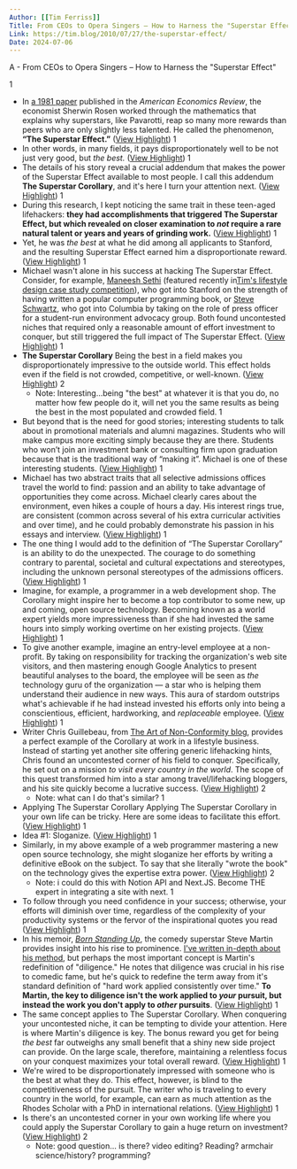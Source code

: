 ```yaml
---
Author: [[Tim Ferriss]]
Title: From CEOs to Opera Singers – How to Harness the "Superstar Effect"
Link: https://tim.blog/2010/07/27/the-superstar-effect/
Date: 2024-07-06
---
```

A - From CEOs to Opera Singers – How to Harness the "Superstar Effect"

1
- In [a 1981 paper](http://faculty.arec.umd.edu/cmcausland/RAKhor/RAkhor%20Task7/Rosen81.pdf) published in the *American Economics Review*, the economist Sherwin Rosen worked through the mathematics that explains why superstars, like Pavarotti, reap so many more rewards than peers who are only slightly less talented. He called the phenomenon, **“The Superstar Effect.”** ([View Highlight](https://read.readwise.io/read/01gmr49jc1js0708he0j9daz2q))
1
- In other words, in many fields, it pays disproportionately well to be not just very good, but *the best.* ([View Highlight](https://read.readwise.io/read/01gmr4b2zsfrg72fvmwjwaaeex))
1
- The details of his story reveal a crucial addendum that makes the power of the Superstar Effect available to most people. I call this addendum **The Superstar Corollary**, and it's here I turn your attention next. ([View Highlight](https://read.readwise.io/read/01gmr4bq0bbt32aq9h6zeqdha8))
1
- During this research, I kept noticing the same trait in these teen-aged lifehackers: **they had accomplishments that triggered The Superstar Effect, but which revealed on closer examination to *not* require a rare natural talent or years and years of grinding work.** ([View Highlight](https://read.readwise.io/read/01gmr4cgz5tp8ebmw2kxa0wx7v))
1
- Yet, he was *the best* at what he did among all applicants to Stanford, and the resulting Superstar Effect earned him a disproportionate reward. ([View Highlight](https://read.readwise.io/read/01gmr4dexcrkr0efz49s9ndd7s))
1
- Michael wasn't alone in his success at hacking The Superstar Effect. Consider, for example, [Maneesh Sethi](http://maneeshsethi.com/) (featured recently in[Tim's lifestyle design case study competition](https://www.fourhourworkweek.com/blog/2009/12/31/cold-remedy-15-real-world-lifestyle-design-case-studies-now-its-your-turn/)), who got into Stanford on the strength of having written a popular computer programming book, or [Steve Schwartz](http://lsatblog.blogspot.com/), who got into Columbia by taking on the role of press officer for a student-run environment advocacy group. Both found uncontested niches that required only a reasonable amount of effort investment to conquer, but still triggered the full impact of The Superstar Effect. ([View Highlight](https://read.readwise.io/read/01gmr4e2r6ctxx7px6h5rtgx0e))
1
- **The Superstar Corollary**
  Being the best in a field makes you disproportionately impressive to the outside world. This effect holds even if the field is not crowded, competitive, or well-known. ([View Highlight](https://read.readwise.io/read/01gmr4efxy4dm5eb8r39yzv29y))
2
    - Note: Interesting...being "the best" at whatever it is that you do, no matter how few people do it, will net you the same results as being the best in the most populated and crowded field.
1
- But beyond that is the need for good stories; interesting students to talk about in promotional materials and alumni magazines. Students who will make campus more exciting simply because they are there. Students who won’t join an investment bank or consulting firm upon graduation because that is the traditional way of “making it”. Michael is one of these interesting students. ([View Highlight](https://read.readwise.io/read/01gmr4gpzpjnmtdt3yw5c33wsp))
1
- Michael has two abstract traits that all selective admissions offices travel the world to find: passion and an ability to take advantage of opportunities they come across. Michael clearly cares about the environment, even hikes a couple of hours a day. His interest rings true, are consistent (common across several of his extra curricular activities and over time), and he could probably demonstrate his passion in his essays and interview. ([View Highlight](https://read.readwise.io/read/01gmr4h0419ppdr8yrhpz5v60p))
1
- The one thing I would add to the definition of “The Superstar Corollary” is an ability to do the unexpected. The courage to do something contrary to parental, societal and cultural expectations and stereotypes, including the unknown personal stereotypes of the admissions officers. ([View Highlight](https://read.readwise.io/read/01gmr4hdr4p3bb39xy0b1yq89y))
1
- Imagine, for example, a programmer in a web development shop. The Corollary might inspire her to become a top contributor to some new, up and coming, open source technology. Becoming known as a world expert yields more impressiveness than if she had invested the same hours into simply working overtime on her existing projects. ([View Highlight](https://read.readwise.io/read/01gmr4k019ecav2r5ts50cg271))
1
- To give another example, imagine an entry-level employee at a non-profit. By taking on responsibility for tracking the organization's web site visitors, and then mastering enough Google Analytics to present beautiful analyses to the board, the employee will be seen as *the* technology guru of the organization — a star who is helping them understand their audience in new ways. This aura of stardom outstrips what's achievable if he had instead invested his efforts only into being a conscientious, efficient, hardworking, and *replaceable* employee. ([View Highlight](https://read.readwise.io/read/01gmr4kb289jktgpprbn6b06x6))
1
- Writer Chris Guillebeau, from [The Art of Non-Conformity blog](http://www.chrisguillebeau.com/), provides a perfect example of the Corollary at work in a lifestyle business. Instead of starting yet another site offering generic lifehacking hints, Chris found an uncontested corner of his field to conquer. Specifically, he set out on a mission *to visit every country in the world*. The scope of this quest transformed him into a star among travel/lifehacking bloggers, and his site quickly become a lucrative success. ([View Highlight](https://read.readwise.io/read/01gmr4ma4dz16sxrz2wcr159ht))
2
    - Note: what can I do that's similar?
1
- Applying The Superstar Corollary
  Applying The Superstar Corollary in your own life can be tricky. Here are some ideas to facilitate this effort. ([View Highlight](https://read.readwise.io/read/01gmr4mqcs2hhqk8bgcvw0xadg))
1
- Idea #1: Sloganize. ([View Highlight](https://read.readwise.io/read/01gmr4mwwct5ypzatatvvvrfpq))
1
- Similarly, in my above example of a web programmer mastering a new open source technology, she might sloganize her efforts by writing a definitive eBook on the subject. To say that she literally "wrote the book" on the technology gives the expertise extra power. ([View Highlight](https://read.readwise.io/read/01gmr4n9765bq6t9cahnvdv0mt))
2
    - Note: i could do this with Notion API and Next.JS. Become THE expert in integrating a site with next.
1
- To follow through you need confidence in your success; otherwise, your efforts will diminish over time, regardless of the complexity of your productivity systems or the fervor of the inspirational quotes you read ([View Highlight](https://read.readwise.io/read/01gmr4q2kckpck0d1vy6hccr84))
1
- In his memoir, *[Born Standing Up](http://www.amazon.com/Born-Standing-Up-Comics-Life/dp/1416553657/ref=sr_1_1?ie=UTF8&s=books&qid=1279035667&sr=8-1)*, the comedy superstar Steve Martin provides insight into his rise to prominence. [I've written in-depth about his method](http://calnewport.com/blog/2008/02/01/the-steve-martin-method-a-master-comedians-advice-for-becoming-famous/), but perhaps the most important concept is Martin's redefinition of "diligence." He notes that diligence was crucial in his rise to comedic fame, but he's quick to redefine the term away from it's standard definition of "hard work applied consistently over time." **To Martin, the key to diligence isn't the work applied to *your* pursuit, but instead the work you don't apply to *other* pursuits**. ([View Highlight](https://read.readwise.io/read/01gmr4qz9r0ggdscb432ww7bw7))
1
- The same concept applies to The Superstar Corollary. When conquering your uncontested niche, it can be tempting to divide your attention. Here is where Martin's diligence is key. The bonus reward you get for being *the best* far outweighs any small benefit that a shiny new side project can provide. On the large scale, therefore, maintaining a relentless focus on your conquest maximizes your total overall reward. ([View Highlight](https://read.readwise.io/read/01gmr4rfk3tmbe0j5pyq7j7jyg))
1
- We're wired to be disproportionately impressed with someone who is the best at what they do. This effect, however, is blind to the competitiveness of the pursuit. The writer who is traveling to every country in the world, for example, can earn as much attention as the Rhodes Scholar with a PhD in international relations. ([View Highlight](https://read.readwise.io/read/01gmr4rz35cs9v3y0k9jrxcgwx))
1
- Is there's an uncontested corner in your own working life where you could apply the Superstar Corollary to gain a huge return on investment? ([View Highlight](https://read.readwise.io/read/01gmr4s45hm893rjj48qta6map))
2
    - Note: good question... is there? 
      video editing?
      Reading?
      armchair science/history?
      programming?
